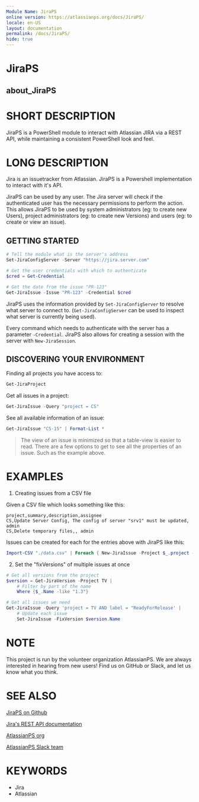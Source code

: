 ```yaml
---
Module Name: JiraPS
online version: https://atlassianps.org/docs/JiraPS/
locale: en-US
layout: documentation
permalink: /docs/JiraPS/
hide: true
---
```

# JiraPS

## about_JiraPS

# SHORT DESCRIPTION

JiraPS is a PowerShell module to interact with Atlassian JIRA via a REST API, while maintaining a consistent PowerShell look and feel.

# LONG DESCRIPTION

Jira is an issuetracker from Atlassian.
JiraPS is a Powershell implementation to interact with it's API.

JiraPS can be used by any user.
The Jira server will check if the authenticated user has the necessary permissions to perform the action.
This allows JiraPS to be used by system administrators (eg: to create new Users), project administrators (eg: to create new Versions) and users (eg: to create or view an issue).

## GETTING STARTED

```powershell
# Tell the module what is the server's address
Set-JiraConfigServer -Server "https://jira.server.com"

# Get the user credentials with which to authenticate
$cred = Get-Credential

# Get the date from the issue "PR-123"
Get-JiraIssue -Issue "PR-123" -Credential $cred
```

JiraPS uses the information provided by `Set-JiraConfigServer` to resolve what server to connect to.
(`Get-JiraConfigServer` can be used to inspect what server is currently being used).

Every command which needs to authenticate with the server has a parameter `-Credential`.
JiraPS also allows for creating a session with the server with `New-JiraSession`.

## DISCOVERING YOUR ENVIRONMENT

Finding all projects you have access to:
```powershell
Get-JiraProject
```

Get all issues in a project:
```powershell
Get-JiraIssue -Query "project = CS"
```

See all available information of an issue:
```powershell
Get-JiraIssue "CS-15" | Format-List *
```

> The view of an issue is minimized so that a table-view is easier to read.
> There are a few options to get to see all the properties of an issue.
> Such as the example above.

# EXAMPLES

1. Creating issues from a CSV file

Given a CSV file which looks something like this:

```csv
project,summary,description,assignee
CS,Update Server Config, The config of server "srv1" must be updated, admin
CS,Delete temporary files,, admin
```

Issues can be created for each for the entries above with JiraPS like this:

```powershell
Import-CSV "./data.csv" | Foreach { New-JiraIssue -Project $_.project -Summary $_.summary -Description $_.description -Assignee $_.assignee }
```

2. Set the "fixVersions" of multiple issues at once

```powershell
# Get all versions from the project
$version = Get-JiraVersion -Project TV |
    # Filter by part of the name
    Where {$_.Name -like "1.3"}

# Get all issues we need
Get-JiraIssue -Query 'project = TV AND label = "ReadyForRelease' |
    # Update each issue
    Set-JiraIssue -FixVersion $version.Name
```

# NOTE

This project is run by the volunteer organization AtlassianPS.
We are always interested in hearing from new users!
Find us on GitHub or Slack, and let us know what you think.

# SEE ALSO

[JiraPS on Github](https://github.com/AtlassianPS/JiraPS)

[Jira's REST API documentation](https://developer.atlassian.com/cloud/jira/platform/rest/)

[AtlassianPS org](https://atlassianps.org)

[AtlassianPS Slack team](https://atlassianps.org/slack)

# KEYWORDS

- Jira
- Atlassian
